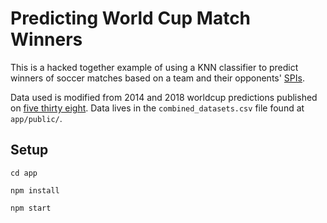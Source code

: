 # Predicting World Cup Match Winners

This is a hacked together example of using a KNN classifier to predict winners of soccer matches based on a team and their opponents' [SPIs](https://www.espn.com/world-cup/story/_/id/4447078/ce/us/guide-espn-spi-ratings).


Data used is modified from 2014 and 2018 worldcup predictions published on [five thirty eight](https://fivethirtyeight.com/interactives/world-cup/).  Data lives in the `combined_datasets.csv` file found at `app/public/`.

## Setup

`cd app`

`npm install`

`npm start`
